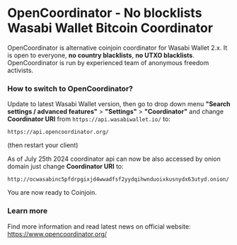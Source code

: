 
# OpenCoordinator - No blocklists Wasabi Wallet Bitcoin Coordinator

OpenCoordinator is alternative coinjoin coordinator for Wasabi Wallet 2.x.
It is open to everyone, **no country blacklists**, **no UTXO blacklists**.
OpenCoordinator is run by experienced team of anonymous freedom activists.


### How to switch to OpenCoordinator?

Update to latest Wasabi Wallet version, then go to drop down menu **"Search settings / advanced features"** > **"Settings"** > **"Coordinator"** and change **Coordinator URI** from `https://api.wasabiwallet.io/` to:

    https://api.opencoordinator.org/
    
(then restart your client)

As of July 25th 2024 coordinator api can now be also accessed by onion domain just change **Coordinator URI** to: 

    http://ocwasabinc5pfdrpgixjd4wwadfsf2yydqihwnduoixkusnydx63utyd.onion/

You are now ready to Coinjoin. 


### Learn more

Find more information and read latest news on official website: https://www.opencoordinator.org/
